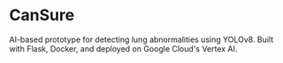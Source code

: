 # CanSure
AI-based prototype for detecting lung abnormalities using YOLOv8. Built with Flask, Docker, and deployed on Google Cloud's Vertex AI.

